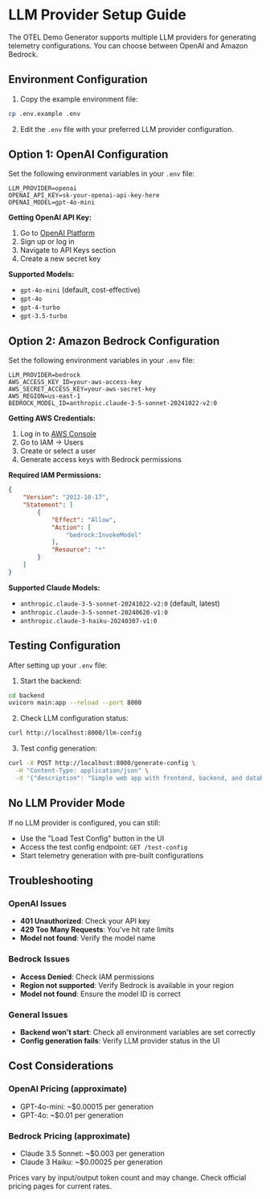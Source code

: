 # LLM Provider Setup Guide

The OTEL Demo Generator supports multiple LLM providers for generating telemetry configurations. You can choose between OpenAI and Amazon Bedrock.

## Environment Configuration

1. Copy the example environment file:
```bash
cp .env.example .env
```

2. Edit the `.env` file with your preferred LLM provider configuration.

## Option 1: OpenAI Configuration

Set the following environment variables in your `.env` file:

```env
LLM_PROVIDER=openai
OPENAI_API_KEY=sk-your-openai-api-key-here
OPENAI_MODEL=gpt-4o-mini
```

**Getting OpenAI API Key:**
1. Go to [OpenAI Platform](https://platform.openai.com/)
2. Sign up or log in
3. Navigate to API Keys section
4. Create a new secret key

**Supported Models:**
- `gpt-4o-mini` (default, cost-effective)
- `gpt-4o`
- `gpt-4-turbo`
- `gpt-3.5-turbo`

## Option 2: Amazon Bedrock Configuration

Set the following environment variables in your `.env` file:

```env
LLM_PROVIDER=bedrock
AWS_ACCESS_KEY_ID=your-aws-access-key
AWS_SECRET_ACCESS_KEY=your-aws-secret-key
AWS_REGION=us-east-1
BEDROCK_MODEL_ID=anthropic.claude-3-5-sonnet-20241022-v2:0
```

**Getting AWS Credentials:**
1. Log in to [AWS Console](https://console.aws.amazon.com/)
2. Go to IAM → Users
3. Create or select a user
4. Generate access keys with Bedrock permissions

**Required IAM Permissions:**
```json
{
    "Version": "2012-10-17",
    "Statement": [
        {
            "Effect": "Allow",
            "Action": [
                "bedrock:InvokeModel"
            ],
            "Resource": "*"
        }
    ]
}
```

**Supported Claude Models:**
- `anthropic.claude-3-5-sonnet-20241022-v2:0` (default, latest)
- `anthropic.claude-3-5-sonnet-20240620-v1:0`
- `anthropic.claude-3-haiku-20240307-v1:0`

## Testing Configuration

After setting up your `.env` file:

1. Start the backend:
```bash
cd backend
uvicorn main:app --reload --port 8000
```

2. Check LLM configuration status:
```bash
curl http://localhost:8000/llm-config
```

3. Test config generation:
```bash
curl -X POST http://localhost:8000/generate-config \
  -H "Content-Type: application/json" \
  -d '{"description": "Simple web app with frontend, backend, and database"}'
```

## No LLM Provider Mode

If no LLM provider is configured, you can still:
- Use the "Load Test Config" button in the UI
- Access the test config endpoint: `GET /test-config`
- Start telemetry generation with pre-built configurations

## Troubleshooting

### OpenAI Issues
- **401 Unauthorized**: Check your API key
- **429 Too Many Requests**: You've hit rate limits
- **Model not found**: Verify the model name

### Bedrock Issues
- **Access Denied**: Check IAM permissions
- **Region not supported**: Verify Bedrock is available in your region
- **Model not found**: Ensure the model ID is correct

### General Issues
- **Backend won't start**: Check all environment variables are set correctly
- **Config generation fails**: Verify LLM provider status in the UI

## Cost Considerations

### OpenAI Pricing (approximate)
- GPT-4o-mini: ~$0.00015 per generation
- GPT-4o: ~$0.01 per generation

### Bedrock Pricing (approximate)
- Claude 3.5 Sonnet: ~$0.003 per generation
- Claude 3 Haiku: ~$0.00025 per generation

Prices vary by input/output token count and may change. Check official pricing pages for current rates.
